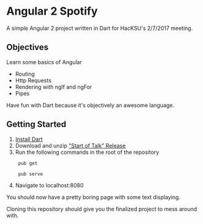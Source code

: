 # Angular 2 Spotify
A simple Angular 2 project written in Dart for HacKSU's 2/7/2017 meeting.

## Objectives
Learn some basics of Angular
* Routing
* Http Requests
* Rendering with ngIf and ngFor
* Pipes

Have fun with Dart because it's objectively an awesome language.

## Getting Started
1. [Install Dart](https://www.dartlang.org/install)
2. Download and unzip ["Start of Talk" Release](https://github.com/hacksu/angular2-spotify/releases/tag/v0.1)
3. Run the following commands in the root of the repository  
   ```
    pub get

    pub serve
   ```
5. Navigate to localhost:8080

You should now have a pretty boring page with some text displaying.

Cloning this repository should give you the finalized project to mess around with.
